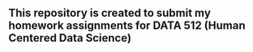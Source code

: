 ## This repository is created to submit my homework assignments for DATA 512 (Human Centered Data Science)
